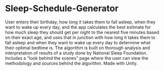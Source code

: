 # Sleep-Schedule-Generator

User enters their birthday, how long it takes them to fall asleep, when they want to wake up every day, and the app calculates the best estimate for how much sleep they should get per night to the nearest five minutes based on their exact age, and uses that in junction with how long it takes them to fall asleep and when they want to wake up every day to determine what their optimal bedtime is. The algorithm is built on thorough analysis and interpretation of results of a study done by National Sleep Foundation. Includes a "look behind the scenes" page where the user can view the methodology and sources behind the algorithm. Made with Unity.
